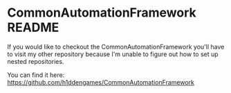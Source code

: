 # CommonAutomationFramework README
If you would like to checkout the CommonAutomationFramework you'll have to visit my other repository because I'm unable to figure out how to set up nested repositories. 

You can find it here: https://github.com/h1ddengames/CommonAutomationFramework
